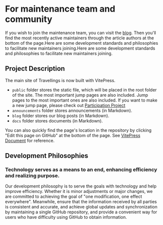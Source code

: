 # For maintenance team and community

If you wish to join the maintenance team, you can visit the [blog](https://www.travellings.cn/blog). Then you'll find the most recently active maintainers through the article authors at the bottom of the page.Here are some development standards and philosophies to facilitate new maintainers joining.Here are some development standards and philosophies to facilitate new maintainers joining.

## Project Description

The main site of Travellings is now built with VitePress.

- `public` folder stores the static file, which will be placed in the root folder of the site. The most important jump pages are also included. Jump pages to the most important ones are also included. If you want to make a new jump page, please check out [Participation Project](https://www.travellings.cn/docs/join#%E5%8F%82%E4%B8%8E%E9%A1%B9%E7%9B%AE)
- `announcements` folder stores announcements (in Markdown).
- `blog` folder stores our blog posts (in Markdown).
- `docs` folder stores documents (in Markdown).

You can also quickly find the page's location in the repository by clicking "Edit this page on GitHub" at the bottom of the page. See [VitePress Document](https://vitepress.dev/) for reference.

## Development Philosophies

### Technology serves as a means to an end, enhancing efficiency and realizing purpose.

Our development philosophy is to serve the goals with technology and help improve efficiency. Whether it is minor adjustments or major changes, we are committed to achieving the goal of "one modification, one effect everywhere". Meanwhile, ensure that the information received by all parties is consistent and accurate, and achieve global updates and synchronization by maintaining a single GitHub repository, and provide a convenient way for users who have difficulty using GitHub to obtain information.
